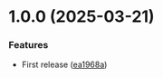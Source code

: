 # 1.0.0 (2025-03-21)


### Features

* First release ([ea1968a](https://github.com/fgiova/cjs-esm-ts-builder/commit/ea1968aebc2270af956b8504e4b38457f0653b09))
